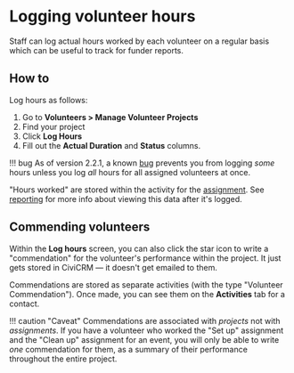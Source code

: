 # Logging volunteer hours

Staff can log actual hours worked by each volunteer on a regular basis which can be useful to track for funder reports. 

## How to

Log hours as follows:

1. Go to **Volunteers > Manage Volunteer Projects**
1. Find your project
1. Click **Log Hours**
1. Fill out the **Actual Duration** and **Status** columns.

!!! bug
    As of version 2.2.1, a known [bug]( https://issues.civicrm.org/jira/browse/VOL-245) prevents you from logging *some* hours unless you log *all* hours for all assigned volunteers at once.

"Hours worked" are stored within the activity for the [assignment](./assignments.md). See [reporting](./reporting.md) for more info about viewing this data after it's logged.


## Commending volunteers

Within the **Log hours** screen, you can also click the star icon to write a "commendation" for the volunteer's performance within the project. It just gets stored in CiviCRM &mdash; it doesn't get emailed to them.

Commendations are stored as separate activities (with the type "Volunteer Commendation"). Once made, you can see them on the **Activities** tab for a contact.

!!! caution "Caveat"
    Commendations are associated with *projects* not with *assignments*. If you have a volunteer who worked the "Set up" assignment and the "Clean up" assignment for an event, you will only be able to write *one* commendation for them, as a summary of their performance throughout the entire project.
